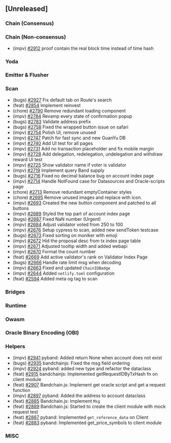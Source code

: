 <!--
(feat): New feature
(impv): Improvement / Enhancement
(docs): Documentation
(bugs): Bug fixes
(chore): Chore/cleanup work
-->

## [Unreleased]

### Chain (Consensus)

### Chain (Non-consensus)

- (impv) [\#2912](https://github.com/bandprotocol/bandchain/pull/2912) proof contain the real block time instead of time hash

### Yoda

### Emitter & Flusher

### Scan

- (bugs) [\#2927](https://github.com/bandprotocol/bandchain/pull/2927) Fix default tab on Route's search
- (feat) [\#2854](https://github.com/bandprotocol/bandchain/pull/2854) Implement reinvest
- (chore) [\#2790](https://github.com/bandprotocol/bandchain/pull/2790) Remove redundant loading component
- (impv) [\#2784](https://github.com/bandprotocol/bandchain/pull/2784) Revamp every state of confirmation popup
- (bugs) [\#2783](https://github.com/bandprotocol/bandchain/pull/2783) Validate address prefix
- (bugs) [\#2758](https://github.com/bandprotocol/bandchain/pull/2758) Fixed the wrapped button issue on safari
- (impv) [\#2754](https://github.com/bandprotocol/bandchain/pull/2754) Polish UI, remove unused
- (impv) [\#2747](https://github.com/bandprotocol/bandchain/pull/2747) Patch for fast sync and new GuanYu DB
- (impv) [\#2740](https://github.com/bandprotocol/bandchain/pull/2740) Add UI test for all pages
- (impv) [\#2731](https://github.com/bandprotocol/bandchain/pull/2731) Add no transaction placeholder and fix mobile margin
- (impv) [\#2728](https://github.com/bandprotocol/bandchain/pull/2728) Add delegation, redelegation, undelegation and withdraw reward UI test
- (impv) [\#2725](https://github.com/bandprotocol/bandchain/pull/2725) Show validator name if voter is validator
- (impv) [\#2719](https://github.com/bandprotocol/bandchain/pull/2719) Implement query Band supply
- (bugs) [\#2716](https://github.com/bandprotocol/bandchain/pull/2716) Fixed no decimal balance bug on account index
  page
- (impv) [\#2714](https://github.com/bandprotocol/bandchain/pull/2714) Handle NotFound case for Datasources and Oracle-scripts page
- (chore) [\#2713](https://github.com/bandprotocol/bandchain/pull/2713) Remove redundant emptyContainer styles
- (chore) [\#2695](https://github.com/bandprotocol/bandchain/pull/2695) Remove unused images and replace with icon.
- (impv) [\#2693](https://github.com/bandprotocol/bandchain/pull/2693) Created the new button component and patched to all buttons
- (impv) [\#2689](https://github.com/bandprotocol/bandchain/pull/2689) Styled the top part of account index page
- (bugs) [\#2687](https://github.com/bandprotocol/bandchain/pull/2687) Fixed NaN number (Urgent)
- (impv) [\#2684](https://github.com/bandprotocol/bandchain/pull/2684) Adjust validator voted from 250 to 100
- (impv) [\#2676](https://github.com/bandprotocol/bandchain/pull/2676) Setup cypress to scan, added new sendToken testcase
- (bugs) [\#2673](https://github.com/bandprotocol/bandchain/pull/2673) Fixed sorting on moniker with emoji
- (impv) [\#2672](https://github.com/bandprotocol/bandchain/pull/2672) Hid the proposal desc from tx index page table
- (impv) [\#2671](https://github.com/bandprotocol/bandchain/pull/2671) Adjusted tooltip width and added webapi
- (impv) [\#2670](https://github.com/bandprotocol/bandchain/pull/2670) Format the count number
- (feat) [\#2669](https://github.com/bandprotocol/bandchain/pull/2669) Add active validator's rank on Validator Index Page
- (bugs) [\#2666](https://github.com/bandprotocol/bandchain/pull/2666) Handle rate limit msg when decoding
- (impv) [\#2663](https://github.com/bandprotocol/bandchain/pull/2663) Fixed and updated `ChainIDBadge`
- (impv) [\#2644](https://github.com/bandprotocol/bandchain/pull/2644) Added `netlify.toml` configuration
- (feat) [\#2594](https://github.com/bandprotocol/bandchain/pull/2594) Added meta og tag to scan

### Bridges

### Runtime

### Owasm

### Oracle Binary Encoding (OBI)

### Helpers

- (impv) [\#2941](https://github.com/bandprotocol/bandchain/pull/2941) pyband: Added return None when account does not exist
- (bugs) [\#2935](https://github.com/bandprotocol/bandchain/pull/2935) bandchainjs: Fixed the msg field ordering
- (impv) [\#2924](https://github.com/bandprotocol/bandchain/pull/2924) pyband: added new type and refactor the dataclass 
- (feat) [\#2915](https://github.com/bandprotocol/bandchain/pull/2915) bandchainjs: Implemented getRequestIDByTxHash fn on client module
- (feat) [\#2907](https://github.com/bandprotocol/bandchain/pull/2907) Bandchain.js: Implement get oracle script and get a request function
- (impv) [\#2897](https://github.com/bandprotocol/bandchain/pull/2897) pyband: Added the address to account dataclass
- (feat) [\#2885](https://github.com/bandprotocol/bandchain/pull/2885) Bandchain.js: Implement `Msg`
- (feat) [\#2889](https://github.com/bandprotocol/bandchain/pull/2889) Bandchain.js: Started to create the client module with mock request test
- (feat) [\#2887](https://github.com/bandprotocol/bandchain/pull/2887) pyband: Implemented `get_reference_data` on Client
- (feat) [\#2883](https://github.com/bandprotocol/bandchain/pull/2883) pyband: Implemented get_price_symbols to client module

### MISC
